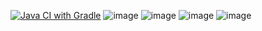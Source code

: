 [![Java CI with Gradle](https://github.com/RezedaT/Patterns1-Allure/actions/workflows/gradle.yml/badge.svg)](https://github.com/RezedaT/Patterns1-Allure/actions/workflows/gradle.yml)
![image](https://github.com/RezedaT/Patterns1-Allure/assets/152332460/a8a8cfb2-3e1d-44e1-a781-c75bab01ec22)
![image](https://github.com/RezedaT/Patterns1-Allure/assets/152332460/8109949c-d8d9-4adb-a126-4aee8bb7af79)
![image](https://github.com/RezedaT/Patterns1-Allure/assets/152332460/114db369-948d-4086-98b7-0c7ba1665662)
![image](https://github.com/RezedaT/Patterns1-Allure/assets/152332460/715c2717-7d78-4a53-b0d9-fd2668e6e2f5)
